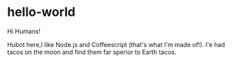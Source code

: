 # hello-world

Hi Humans!

Hubot here,I like Node.js and Coffeescript (that's what I'm made of!).
I'e had tacos on the moon and find them far sperior to Earth tacos.
